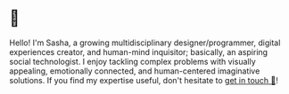 # 👋

Hello! I'm Sasha, a growing multidisciplinary designer/programmer, digital experiences creator, and human-mind inquisitor; basically, an aspiring social technologist. I enjoy tackling complex problems with visually appealing, emotionally connected, and human-centered imaginative solutions. If you find my expertise useful, don't hesitate to [get in touch 📨](mailto:sasha@zabegalin.io)!
